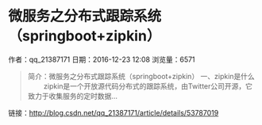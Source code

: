 # 微服务之分布式跟踪系统（springboot+zipkin）
作者：qq_21387171
日期：2016-12-23 12:08
浏览量：6571
> 简介：微服务之分布式跟踪系统（springboot+zipkin）
一、zipkin是什么
        zipkin是一个开放源代码分布式的跟踪系统，由Twitter公司开源，它致力于收集服务的定时数据...

 链接：http://blog.csdn.net/qq_21387171/article/details/53787019
